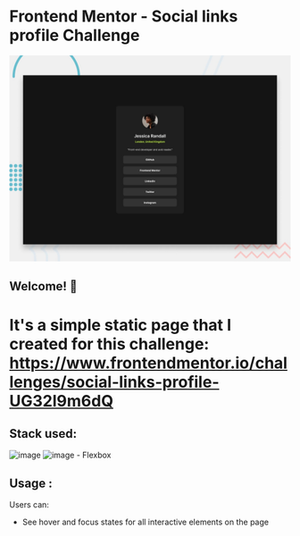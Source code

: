 # Frontend Mentor - Social links profile Challenge

![Design preview for the Social links profile coding challenge](./design/desktop-preview.jpg)

## Welcome! 👋

# It's a simple static page that I created for this challenge: https://www.frontendmentor.io/challenges/social-links-profile-UG32l9m6dQ


## Stack used:
![image](https://github.com/ajummer/ajummer/assets/142006703/4b2570b7-4950-4d8f-acd9-73266dc08993) 
![image](https://github.com/ajummer/ajummer/assets/142006703/c95b4c41-6dcb-438f-a213-b07632405322) - Flexbox



## Usage :
Users can: 

- See hover and focus states for all interactive elements on the page



